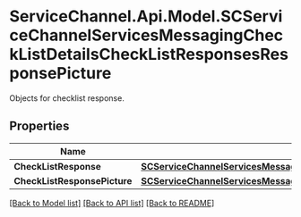 # ServiceChannel.Api.Model.SCServiceChannelServicesMessagingCheckListDetailsCheckListResponsesResponsePicture
Objects for checklist response.

## Properties

Name | Type | Description | Notes
------------ | ------------- | ------------- | -------------
**CheckListResponse** | [**SCServiceChannelServicesMessagingCheckListDetailsCheckListResponseAdded**](SCServiceChannelServicesMessagingCheckListDetailsCheckListResponseAdded.md) |  | [optional] 
**CheckListResponsePicture** | [**SCServiceChannelServicesMessagingCheckListDetailsCheckListPictureResponse**](SCServiceChannelServicesMessagingCheckListDetailsCheckListPictureResponse.md) |  | [optional] 

[[Back to Model list]](../README.md#documentation-for-models) [[Back to API list]](../README.md#documentation-for-api-endpoints) [[Back to README]](../README.md)


